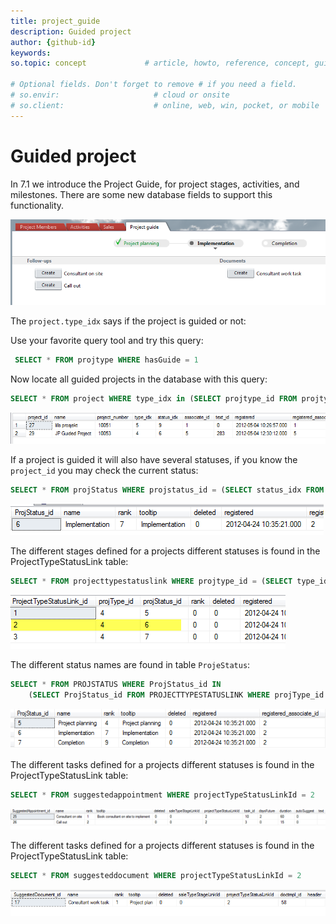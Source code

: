 ```yaml
---
title: project_guide
description: Guided project
author: {github-id}
keywords:
so.topic: concept             # article, howto, reference, concept, guide

# Optional fields. Don't forget to remove # if you need a field.
# so.envir:                     # cloud or onsite
# so.client:                    # online, web, win, pocket, or mobile
---
```


# Guided project

In 7.1 we introduce the Project Guide, for project stages, activities, and milestones. There are some new database fields to support this functionality.

![ProjectGuide][img1]

The `project.type_idx` says if the project is guided or not:

Use your favorite query tool and try this query:

```SQL
 SELECT * FROM projtype WHERE hasGuide = 1
```

Now locate all guided projects in the database with this query:

```SQL
SELECT * FROM project WHERE type_idx in (SELECT projtype_id FROM projtype WHERE hasGuide = 1)
```

![ProjectTable][img2]

If a project is guided it will also have several statuses, if you know the `project_id` you may check the current status:

```SQL
SELECT * FROM projStatus WHERE projstatus_id = (SELECT status_idx FROM project WHERE project_id = 29)
```

![ProjectStatusCurrent][img3]

The different stages defined for a projects different statuses is found in the ProjectTypeStatusLink table:

```SQL
SELECT * FROM projecttypestatuslink WHERE projtype_id = (SELECT type_idx FROM project WHERE project_id = 29)
```

![ProjTypeStatusLink][img4]

The different status names are found in table `ProjeStatus`:

```SQL
SELECT * FROM PROJSTATUS WHERE ProjStatus_id IN 
    (SELECT ProjStatus_id FROM PROJECTTYPESTATUSLINK WHERE projType_id = 4)
```

![ProjStatus][img5]

The different tasks defined for a projects different statuses is found in the ProjectTypeStatusLink table:

```SQL
SELECT * FROM suggestedappointment WHERE projectTypeStatusLinkId = 2
```

![SuggestedAppointment][img6]

The different tasks defined for a projects different statuses is found in the ProjectTypeStatusLink table:

```SQL
SELECT * FROM suggesteddocument WHERE projectTypeStatusLinkId = 2
```

![SuggestedDocument][img7]

<!-- Referenced links -->
[1]: ../whats-new/changes-70-71.md

<!-- Referenced images -->
[img1]: media/project-guide.png
[img2]: media/project-table.png
[img3]: media/projectstatus-current.png
[img4]: media/projtypestatuslink.png
[img5]: media/projstatus.png
[img6]: media/suggested-appointment.png
[img7]: media/suggested-document.png
